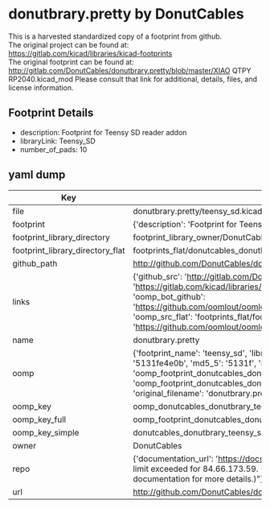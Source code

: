 # donutbrary.pretty by DonutCables  
This is a harvested standardized copy of a footprint from github.  
The original project can be found at:  
https://gitlab.com/kicad/libraries/kicad-footprints  
The original footprint can be found at:
http://gitlab.com/DonutCables/donutbrary.pretty/blob/master/XIAO QTPY RP2040.kicad_mod
Please consult that link for additional, details, files, and license information.  
## Footprint Details
* description: Footprint for Teensy SD reader addon  
* libraryLink: Teensy_SD  
* number_of_pads: 10  
## yaml dump  
| Key | Value |  
| --- | --- |  
| file | donutbrary.pretty/teensy_sd.kicad_mod |  
| footprint | {'description': 'Footprint for Teensy SD reader addon', 'libraryLink': 'Teensy_SD', 'number_of_pads': 10} |  
| footprint_library_directory | footprint_library_owner/DonutCables_donutbrary.pretty |  
| footprint_library_directory_flat | footprints_flat/donutcables_donutbrary_teensy_sd/working |  
| github_path | http://github.com/DonutCables/donutbrary.pretty/blob/master/teensy_sd.kicad_mod |  
| links | {'github_src': 'http://gitlab.com/DonutCables/donutbrary.pretty/blob/master/XIAO QTPY RP2040.kicad_mod', 'github_src_repo': 'https://gitlab.com/kicad/libraries/kicad-footprints', 'oomp_bot': 'footprints/donutcables_donutbrary_teensy_sd/working', 'oomp_bot_github': 'https://github.com/oomlout/oomlout_oomp_footprint_bot/tree/main/footprints/donutcables_donutbrary_teensy_sd/working', 'oomp_src_flat': 'footprints_flat/footprints_flat/donutcables_donutbrary_teensy_sd/working', 'oomp_src_flat_github': 'https://github.com/oomlout/oomlout_oomp_footprint_src/tree/main/footprints_flat/donutcables_donutbrary_teensy_sd/working'} |  
| name | donutbrary.pretty |  
| oomp | {'footprint_name': 'teensy_sd', 'library_name': 'donutbrary', 'md5': '5131fe4e0b648f677c5732e2c295a84e', 'md5_10': '5131fe4e0b', 'md5_5': '5131f', 'md5_6': '5131fe', 'oomp_key': 'oomp_donutcables_donutbrary_teensy_sd', 'oomp_key_extra': 'oomp_footprint_donutcables_donutbrary_teensy_sd', 'oomp_key_full': 'oomp_footprint_donutcables_donutbrary_teensy_sd_5131fe', 'oomp_key_simple': 'donutcables_donutbrary_teensy_sd', 'original_filename': 'donutbrary.pretty/teensy_sd.kicad_mod', 'owner_name': 'donutcables'} |  
| oomp_key | oomp_donutcables_donutbrary_teensy_sd |  
| oomp_key_full | oomp_footprint_donutcables_donutbrary_teensy_sd |  
| oomp_key_simple | donutcables_donutbrary_teensy_sd |  
| owner | DonutCables |  
| repo | {'documentation_url': 'https://docs.github.com/rest/overview/resources-in-the-rest-api#rate-limiting', 'message': "API rate limit exceeded for 84.66.173.59. (But here's the good news: Authenticated requests get a higher rate limit. Check out the documentation for more details.)"} |  
| url | http://github.com/DonutCables/donutbrary.pretty |  

